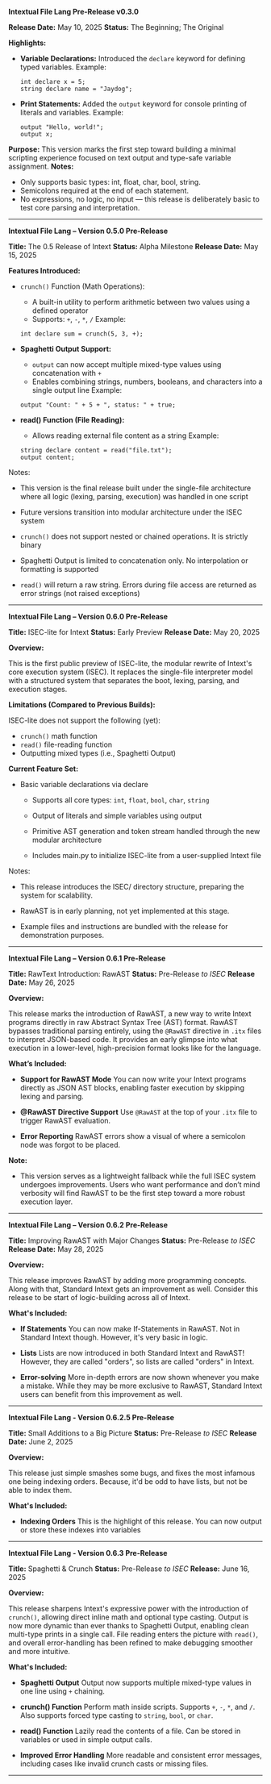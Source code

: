 **Intextual File Lang Pre-Release v0.3.0**

**Release Date:** May 10, 2025
**Status:** The Beginning; The Original

**Highlights:**

- **Variable Declarations:**
    Introduced the ``declare`` keyword for defining typed variables.
    Example:
    ``` 
    int declare x = 5;
    string declare name = "Jaydog";
    ```

- **Print Statements:**
    Added the ``output`` keyword for console printing of literals and variables.
    Example:
    ```
    output "Hello, world!";
    output x;
    ```

**Purpose:**
    This version marks the first step toward building a minimal scripting experience focused on text output and type-safe variable assignment.
    **Notes:**

- Only supports basic types: int, float, char, bool, string. 
- Semicolons required at the end of each statement. 
- No expressions, no logic, no input — this release is deliberately basic to test core parsing and interpretation.

***

**Intextual File Lang – Version 0.5.0 Pre-Release**

**Title:** The 0.5 Release of Intext
**Status:** Alpha Milestone
**Release Date:** May 15, 2025

**Features Introduced:**

- ``crunch()`` Function (Math Operations):
    - A built-in utility to perform arithmetic between two values using a defined operator
    - Supports: ``+``, ``-``, ``*``, ``/``
    Example:
    ```
    int declare sum = crunch(5, 3, +);
    ```

- **Spaghetti Output Support:**
    - ``output`` can now accept multiple mixed-type values using concatenation with ``+``
    - Enables combining strings, numbers, booleans, and characters into a single output line
Example:
    ```
    output "Count: " + 5 + ", status: " + true;
    ```

- **read() Function (File Reading):**
    - Allows reading external file content as a string
Example:
    ```
    string declare content = read("file.txt");
    output content;
    ```

Notes:

- This version is the final release built under the single-file architecture where all logic (lexing, parsing, execution) was handled in one script
    
- Future versions transition into modular architecture under the ISEC system

- ``crunch()`` does not support nested or chained operations. It is strictly binary

- Spaghetti Output is limited to concatenation only. No interpolation or formatting is supported

- ``read()`` will return a raw string. Errors during file access are returned as error strings (not raised exceptions)

***

**Intextual File Lang – Version 0.6.0 Pre-Release**

**Title:** ISEC-lite for Intext
**Status:** Early Preview
**Release Date:** May 20, 2025

**Overview:**

This is the first public preview of ISEC-lite, the modular rewrite of Intext's core execution system (ISEC). It replaces the single-file interpreter model with a structured system that separates the boot, lexing, parsing, and execution stages.

**Limitations (Compared to Previous Builds):**

ISEC-lite does not support the following (yet):
- ``crunch()`` math function
- ``read()`` file-reading function
- Outputting mixed types (i.e., Spaghetti Output)

**Current Feature Set:**

- Basic variable declarations via declare

    - Supports all core types: ``int``, ``float``, ``bool``, ``char``, ``string``

    - Output of literals and simple variables using output

    - Primitive AST generation and token stream handled through the new modular architecture

    - Includes main.py to initialize ISEC-lite from a user-supplied Intext file

Notes:

- This release introduces the ISEC/ directory structure, preparing the system for scalability.

- RawAST is in early planning, not yet implemented at this stage.

- Example files and instructions are bundled with the release for demonstration purposes.

***

**Intextual File Lang – Version 0.6.1 Pre-Release**

**Title:** RawText Introduction: RawAST
**Status:** Pre-Release *to ISEC*
**Release Date:** May 26, 2025

**Overview:**

This release marks the introduction of RawAST, a new way to write Intext programs directly in raw Abstract Syntax Tree (AST) format. RawAST bypasses traditional parsing entirely, using the ``@RawAST`` directive in ``.itx`` files to interpret JSON-based code. It provides an early glimpse into what execution in a lower-level, high-precision format looks like for the language.

**What’s Included:**

- **Support for RawAST Mode**
    You can now write your Intext programs directly as JSON AST blocks, enabling faster execution by skipping lexing and parsing.

- **@RawAST Directive Support**
    Use ``@RawAST`` at the top of your ``.itx`` file to trigger RawAST evaluation.

- **Error Reporting**
    RawAST errors show a visual of where a semicolon node was forgot to be placed.

**Note:**
- This version serves as a lightweight fallback while the full ISEC system undergoes improvements. Users who want performance and don’t mind verbosity will find RawAST to be the first step toward a more robust execution layer.

***

**Intextual File Lang – Version 0.6.2 Pre-Release**

**Title:** Improving RawAST with Major Changes 
**Status:** Pre-Release *to ISEC*
**Release Date:** May 28, 2025

**Overview:**

This release improves RawAST by adding more programming concepts. Along with that, Standard Intext gets an improvement as well. Consider this release to be start of logic-building across all of Intext.

**What's Included:**

- **If Statements**
    You can now make If-Statements in RawAST. Not in Standard Intext though. However, it's very basic in logic.

- **Lists**
    Lists are now introduced in both Standard Intext and RawAST! However, they are called "orders", so lists are called "orders" in Intext.

- **Error-solving**
    More in-depth errors are now shown whenever you make a mistake. While they may be more exclusive to RawAST, Standard Intext users can benefit from this improvement as well.

***

**Intextual File Lang - Version 0.6.2.5 Pre-Release**

**Title:** Small Additions to a Big Picture
**Status:** Pre-Release *to ISEC*
**Release Date:** June 2, 2025

**Overview:**

This release just simple smashes some bugs, and fixes the most infamous one being indexing orders. Because, it'd be odd to have lists, but not be able to index them. 

**What's Included:**

- **Indexing Orders**
    This is the highlight of this release. You can now output or store these indexes into variables

***

**Intextual File Lang - Version 0.6.3 Pre-Release**

**Title:** Spaghetti & Crunch
**Status:** Pre-Release *to ISEC*
**Release:** June 16, 2025

**Overview:**

This release sharpens Intext's expressive power with the introduction of `crunch()`, allowing direct inline math and optional type casting. Output is now more dynamic than ever thanks to Spaghetti Output, enabling clean multi-type prints in a single call. File reading enters the picture with `read()`, and overall error-handling has been refined to make debugging smoother and more intuitive.

**What's Included:**

- **Spaghetti Output**
  Output now supports multiple mixed-type values in one line using `+` chaining.

- **crunch() Function**
  Perform math inside scripts. Supports `+`, `-`, `*`, and `/`. Also supports forced type casting to `string`, `bool`, or `char`.

- **read() Function**
  Lazily read the contents of a file. Can be stored in variables or used in simple output calls.

- **Improved Error Handling**
  More readable and consistent error messages, including cases like invalid crunch casts or missing files.

***